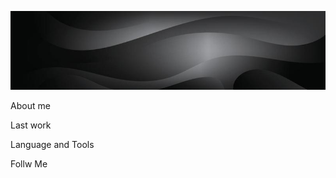 ![Header](https://github.com/VitalikN7/VitalikN7/blob/main/assets/black-and-gray-wave-abstract-background-free-vector.jpg)

About me

Last work

Language and Tools

Follw Me
